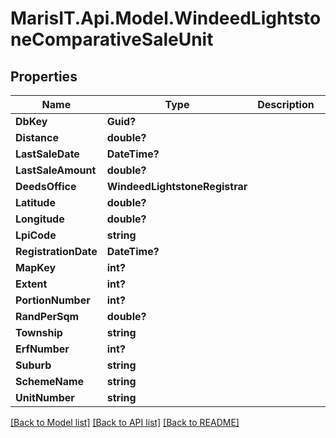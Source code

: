 
# MarisIT.Api.Model.WindeedLightstoneComparativeSaleUnit

## Properties

Name | Type | Description | Notes
------------ | ------------- | ------------- | -------------
**DbKey** | **Guid?** |  | [optional] 
**Distance** | **double?** |  | [optional] 
**LastSaleDate** | **DateTime?** |  | [optional] 
**LastSaleAmount** | **double?** |  | [optional] 
**DeedsOffice** | **WindeedLightstoneRegistrar** |  | [optional] 
**Latitude** | **double?** |  | [optional] 
**Longitude** | **double?** |  | [optional] 
**LpiCode** | **string** |  | [optional] 
**RegistrationDate** | **DateTime?** |  | [optional] 
**MapKey** | **int?** |  | [optional] 
**Extent** | **int?** |  | [optional] 
**PortionNumber** | **int?** |  | [optional] 
**RandPerSqm** | **double?** |  | [optional] 
**Township** | **string** |  | [optional] 
**ErfNumber** | **int?** |  | [optional] 
**Suburb** | **string** |  | [optional] 
**SchemeName** | **string** |  | [optional] 
**UnitNumber** | **string** |  | [optional] 

[[Back to Model list]](../README.md#documentation-for-models)
[[Back to API list]](../README.md#documentation-for-api-endpoints)
[[Back to README]](../README.md)


